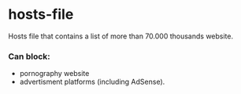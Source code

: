 # hosts-file

Hosts file that contains a list of more than 70.000 thousands website.

### Can block:

- pornography website
- advertisment platforms (including AdSense).
